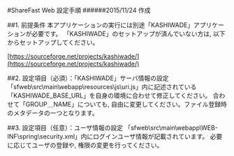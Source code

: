 
#ShareFast Web 設定手順
######2015/11/24 作成


##1. 前提条件
本アプリケーションの実行には別途「KASHIWADE」アプリケーションが必要です。
「KASHIWADE」のセットアップが済んでいない方は, 以下からセットアップしてください。

[https://sourceforge.net/projects/kashiwade/](https://sourceforge.net/projects/kashiwade/)


##2. 設定項目（必須）：「KASHIWADE」サーバ情報の設定
「sfweb\src\main\webapp\resources\js\uri.js」内に記述されている「KASHIWADE_BASE_URL」を自身の環境に合わせて修正してください。
合わせて「GROUP＿NAME」についても, 自由に変更してください。ファイル登録時のメタデータの一つとなります。

##3. 設定項目（任意）：ユーザ情報の設定
「sfweb\src\main\webapp\WEB-INF\spring\security.xml」内にログインユーザ情報が記載されています。
必要に応じてユーザの登録や, 権限の変更を行ってください。